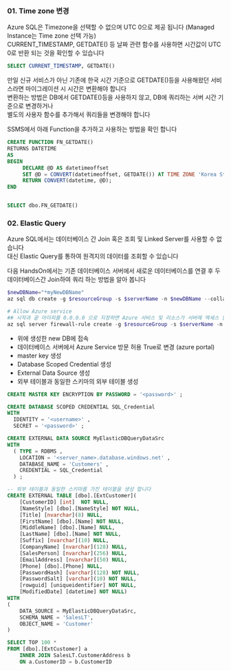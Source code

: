 
### 01. Time zone 변경
Azure SQL은 Timezone을 선택할 수 없으며 UTC 0으로 제공 됩니다 (Managed Instance는 Time zone 선택 가능)  
CURRENT_TIMESTAMP, GETDATE() 등 날짜 관련 함수를 사용하면 시간값이 UTC 0로 반환 되는 것을 확인할 수 있습니다

```sql
SELECT CURRENT_TIMESTAMP, GETDATE()
```

만일 신규 서비스가 아닌 기존에 한국 시간 기준으로 GETDATE()등을 사용해왔던 서비스라면 마이그레이션 시 시간은 변환해야 합니다  
변환하는 방법은 DB에서 GETDATE()등을 사용하지 않고, DB에 쿼리하는 서버 시간 기준으로 변경하거나  
별도의 사용자 함수를 추가해서 쿼리들을 변경해야 합니다  

SSMS에서 아래 Function을 추가하고 사용하는 방법을 확인 합니다  

```sql
CREATE FUNCTION FN_GETDATE()
RETURNS DATETIME
AS
BEGIN
     DECLARE @D AS datetimeoffset
     SET @D = CONVERT(datetimeoffset, GETDATE()) AT TIME ZONE 'Korea Standard Time'
     RETURN CONVERT(datetime, @D);
END


SELECT dbo.FN_GETDATE()
```


### 02. Elastic Query 
Azure SQL에서는 데이터베이스 간 Join 혹은 조회 및 Linked Server를 사용할 수 없습니다  
대신 Elastic Query를 통하여 원격지의 데이터를 조회할 수 있습니다  

다음 HandsOn에서는 기존 데이터베이스 서버에서 새로운 데이터베이스를 연결 후 두 데이터베이스간 Join하여 쿼리 하는 방법을 알아 봅니다  

```powershell
$newDBName="*myNewDBName"
az sql db create -g $resourceGroup -s $serverName -n $newDBName --collation $collation --sample-name AdventureWorksLT -e GeneralPurpose -f Gen5 -c 2

# Allow Azure service
## 시작과 끝 아이피를 0.0.0.0 으로 지정하면 Azure 서비스 및 리소스가 서버에 엑세스 할수 있도록 허용 됩니다
az sql server firewall-rule create -g $resourceGroup -s $serverName -n allowazs --start-ip-address 0.0.0.0 --end-ip-address 0.0.0.0
```

- 위에 생성한 new DB에 접속
- 데이터베이스 서버에서 Azure Service 방문 허용 True로 변경 (azure portal)
- master key 생성
- Database Scoped Credential 생성
- External Data Source 생성
- 외부 테이블과 동일한 스키마의 외부 테이블 생성


```sql
CREATE MASTER KEY ENCRYPTION BY PASSWORD = '<password>' ;

CREATE DATABASE SCOPED CREDENTIAL SQL_Credential
WITH
  IDENTITY = '<username>' ,
  SECRET = '<password>' ;

CREATE EXTERNAL DATA SOURCE MyElasticDBQueryDataSrc
WITH
  ( TYPE = RDBMS ,
    LOCATION = '<server_name>.database.windows.net' ,
    DATABASE_NAME = 'Customers' ,
    CREDENTIAL = SQL_Credential
  ) ;

-- 외부 테이블과 동일한 스키마를 가진 테이블을 생성 합니다
CREATE EXTERNAL TABLE [dbo].[ExtCustomer](
	[CustomerID] [int]  NOT NULL,
	[NameStyle] [dbo].[NameStyle] NOT NULL,
	[Title] [nvarchar](8) NULL,
	[FirstName] [dbo].[Name] NOT NULL,
	[MiddleName] [dbo].[Name] NULL,
	[LastName] [dbo].[Name] NOT NULL,
	[Suffix] [nvarchar](10) NULL,
	[CompanyName] [nvarchar](128) NULL,
	[SalesPerson] [nvarchar](256) NULL,
	[EmailAddress] [nvarchar](50) NULL,
	[Phone] [dbo].[Phone] NULL,
	[PasswordHash] [varchar](128) NOT NULL,
	[PasswordSalt] [varchar](10) NOT NULL,
	[rowguid] [uniqueidentifier] NOT NULL,
	[ModifiedDate] [datetime] NOT NULL)
WITH
( 
	DATA_SOURCE = MyElasticDBQueryDataSrc,
	SCHEMA_NAME = 'SalesLT',
	OBJECT_NAME = 'Customer'
)

SELECT TOP 100 *
FROM [dbo].[ExtCustomer] a
	INNER JOIN SalesLT.CustomerAddress b
	ON a.CustomerID = b.CustomerID


```

